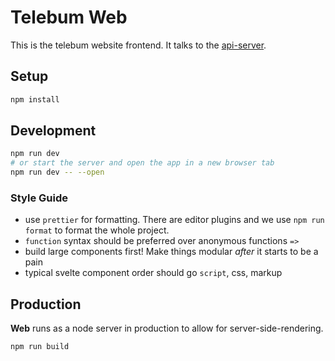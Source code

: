 # Telebum Web
This is the telebum website frontend. It talks to the [api-server](./api-server).

## Setup
```bash
npm install
```

## Development
```bash
npm run dev
# or start the server and open the app in a new browser tab
npm run dev -- --open
```

### Style Guide
- use `prettier` for formatting. There are editor plugins and we use `npm run format` to format the whole project.
- `function` syntax should be preferred over anonymous functions `=>`
- build large components first! Make things modular _after_ it starts to be a pain
- typical svelte component order should go `script`, css, markup

## Production
**Web** runs as a node server in production to allow for server-side-rendering.
```bash
npm run build
```


